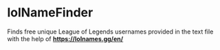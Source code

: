# lolNameFinder
Finds free unique League of Legends usernames provided in the text file with the help of **https://lolnames.gg/en/**
